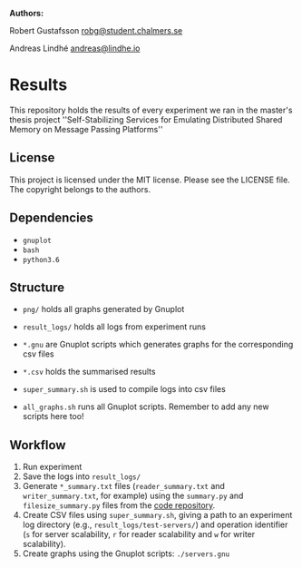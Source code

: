 **Authors:**

Robert Gustafsson <robg@student.chalmers.se>

Andreas Lindhé <andreas@lindhe.io>

# Results

This repository holds the results of every experiment we ran in the master's
thesis project
''Self-Stabilizing Services for Emulating Distributed Shared Memory on Message Passing Platforms''

## License

This project is licensed under the MIT license.
Please see the LICENSE file.
The copyright belongs to the authors.

## Dependencies

* `gnuplot`
* `bash`
* `python3.6`

## Structure

* `png/` holds all graphs generated by Gnuplot
* `result_logs/` holds all logs from experiment runs

* `*.gnu` are Gnuplot scripts which generates graphs for the corresponding csv files
* `*.csv` holds the summarised results

* `super_summary.sh` is used to compile logs into csv files
* `all_graphs.sh` runs all Gnuplot scripts. Remember to add any new scripts here too!

## Workflow

1. Run experiment
2. Save the logs into `result_logs/`
3. Generate `*_summary.txt` files (`reader_summary.txt` and
   `writer_summary.txt`, for example) using the `summary.py` and
   `filesize_summary.py` files from the
   [code repository](https://bitbucket.org/selfStabilizingAtomicStorage/datx05-code/).
4. Create CSV files using `super_summary.sh`, giving a path to an experiment log
   directory (e.g., `result_logs/test-servers/`) and operation identifier (`s`
   for server scalability, `r` for reader scalability and `w` for writer
   scalability).
5. Create graphs using the Gnuplot scripts: `./servers.gnu`
